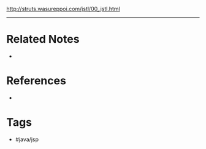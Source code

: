 http://struts.wasureppoi.com/jstl/00_jstl.html

---
# Related Notes
- 

# References
- 

# Tags
- #java/jsp 